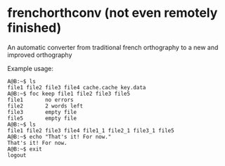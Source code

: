 # frenchorthconv (not even remotely finished)
An automatic converter from traditional french orthography to a new and improved orthography


Example usage:

    A@B:~$ ls
    file1 file2 file3 file4 cache.cache key.data
    A@B:~$ foc keep file1 file2 file3 file5
    file1       no errors
    file2       2 words left
    file3       empty file
    file5       empty file
    A@B:~$ ls
    file1 file2 file3 file4 file1_1 file2_1 file3_1 file5
    A@B:~$ echo "That's it! For now."
    That's it! For now.
    A@B:~$ exit
    logout
